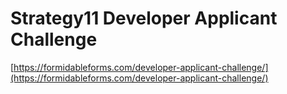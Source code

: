 # Strategy11 Developer Applicant Challenge

[https://formidableforms.com/developer-applicant-challenge/](https://formidableforms.com/developer-applicant-challenge/)
